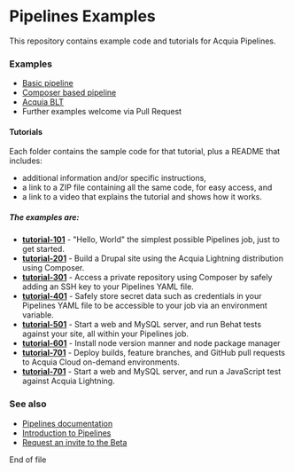 # Pipelines Examples

This repository contains example code and tutorials for Acquia Pipelines.

### Examples
* [Basic pipeline](https://github.com/acquia/pipelines-examples/tree/master/basic-pipeline)
* [Composer based pipeline](https://github.com/acquia/pipelines-examples/tree/master/composer-pipeline)
* [Acquia BLT](https://github.com/acquia/blt/blob/8.x/scripts/pipelines/acquia-pipelines.yml)
* Further examples welcome via Pull Request

#### Tutorials
Each folder contains the sample code for that tutorial, plus a README that includes:

* additional information and/or specific instructions,
* a link to a ZIP file containing all the same code, for easy access, and
* a link to a video that explains the tutorial and shows how it works.

##### The examples are:
* **[tutorial-101](https://github.com/acquia/pipelines-examples/tree/master/tutorial-101)** - "Hello, World" the simplest possible Pipelines job, just to get started.
* **[tutorial-201](https://github.com/acquia/pipelines-examples/tree/master/tutorial-201)** - Build a Drupal site using the Acquia Lightning distribution using Composer.
* **[tutorial-301](https://github.com/acquia/pipelines-examples/tree/master/tutorial-301)** - Access a private repository using Composer by safely adding an SSH key to your Pipelines YAML file.
* **[tutorial-401](https://github.com/acquia/pipelines-examples/tree/master/tutorial-401)** - Safely store secret data such as credentials in your Pipelines YAML file to be accessible to your job via an environment variable.
* **[tutorial-501](https://github.com/acquia/pipelines-examples/tree/master/tutorial-501)** - Start a web and MySQL server, and run Behat tests against your site, all within your Pipelines job.
* **[tutorial-601](https://github.com/acquia/pipelines-examples/tree/master/tutorial-601)** - Install node version manner and node package manager
* **[tutorial-701](https://github.com/acquia/pipelines-examples/tree/master/tutorial-701)** - Deploy builds, feature branches, and GitHub pull requests to Acquia Cloud on-demand environments.
* **[tutorial-701](https://github.com/acquia/pipelines-examples/tree/master/tutorial-801)** - Start a web and MySQL server, and run a JavaScript test against Acquia Lightning.

### See also
* [Pipelines documentation](https://docs.acquia.com/pipelines)
* [Introduction to Pipelines]( https://dev.acquia.com/blog/acquia-pipelines-build-test-and-deployment-automation-for-acquia-cloud/10/08/2016/16381)
* [Request an invite to the Beta](https://dev.acquia.com/request-invite-acquia-pipelines)

End of file

